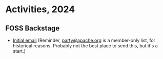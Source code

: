 # Activities, 2024

## FOSS Backstage

* [Initial email](https://lists.apache.org/thread/bdw6ztvhjnxzg4ohs5xsxty7d6712y39)
  (Reminder, party@apache.org is a member-only list, for historical
  reasons. Probably not the best place to send this, but it's a start.)

